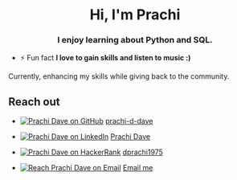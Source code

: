 <h1 align="center">Hi, I'm Prachi</h1>
<h3 align="center">I enjoy learning about Python and SQL.</h3>

- ⚡ Fun fact **I love to gain skills and listen to music :)**

Currently, enhancing my skills while giving back to the community.

## Reach out

- <a href="#"><img alt="Prachi Dave on GitHub" src="https://img.shields.io/badge/GitHub-181717.svg?logo=github&logoColor=white" /></a>&nbsp;<a href="https://github.com/prachi-d-dave">prachi-d-dave</a>

- <a href="#"><img alt="Prachi Dave on LinkedIn" src="https://img.shields.io/badge/LinkedIn-0A66C2.svg?logo=linkedin&logoColor=white" /></a>&nbsp;<a href="https://www.linkedin.com/in/prachiddave/">Prachi Dave</a>

- <a href="#"><img alt="Prachi Dave on HackerRank" src="https://img.shields.io/badge/HackerRank
" /></a>&nbsp;<a href="https://www.hackerrank.com/profile/dprachi1975">dprachi1975</a>

- <a href="#"><img alt="Reach Prachi Dave on Email" src="https://img.shields.io/badge/Gmail-EA4335.svg?logo=gmail&logoColor=white" /></a>&nbsp;<a href="prachiddave@gmail.com">Email me</a>
